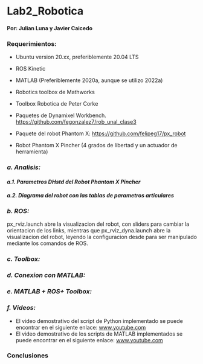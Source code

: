# Lab2_Robotica
#### Por: Julian Luna y Javier Caicedo

### Requerimientos:
+ Ubuntu version 20.xx, preferiblemente 20.04 LTS
+ ROS Kinetic
+ MATLAB (Preferiblemente 2020a, aunque se utilizo 2022a)
+ Robotics toolbox de Mathworks
+ Toolbox Robotica de Peter Corke
+ Paquetes de Dynamixel Workbench. https://github.com/fegonzalez7/rob_unal_clase3
+ Paquete del robot Phantom X: https://github.com/felipeg17/px_robot


+ Robot Phantom X Pincher (4 grados de libertad y un actuador de herramienta)
### *a. Analisis:*
#### *a.1. Parametros DHstd del Robot Phantom X Pincher*

#### *a.2. Diagrama del robot con las tablas de parametros articulares*


### *b. ROS:*

px_rviz.launch abre la visualizacion del robot, con sliders para cambiar la orientacion de los links, mientras que px_rviz_dyna.launch abre la visualizacion del robot, leyendo la configuracion desde para ser manipulado mediante los comandos de ROS. 

### *c. Toolbox:*



### *d. Conexion con MATLAB:*


### *e. MATLAB + ROS+ Toolbox:*


### *f. Videos:*
 + El video demostrativo del script de Python implementado se puede encontrar en el siguiente enlace: www.youtube.com
 + El video demostrativo de los scripts de MATLAB implementados se puede encontrar en el siguiente enlace: www.youtube.com


### Conclusiones
